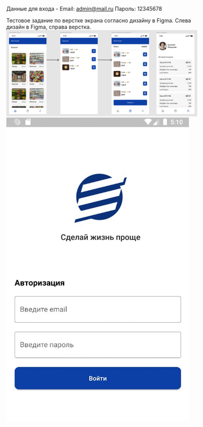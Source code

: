 Данные для входа - Email: admin@mail.ru
Пароль: 12345678
<br>

Тестовое задание по верстке экрана согласно дизайну в Figma.
Слева дизайн в Figma, справа верстка.
<br>
![alt text](https://github.com/dkkairov/shop/blob/main/github/shop.png?raw=true)
<br>
![alt text](https://github.com/dkkairov/shop/blob/main/github/shop.gif?raw=true)

